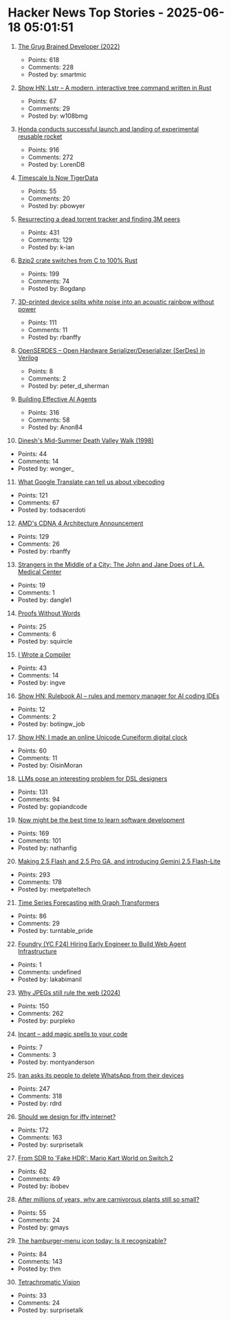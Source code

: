 # Hacker News Top Stories - 2025-06-18 05:01:51

1. [The Grug Brained Developer (2022)](https://grugbrain.dev/)
   - Points: 618
   - Comments: 228
   - Posted by: smartmic

2. [Show HN: Lstr – A modern, interactive tree command written in Rust](https://github.com/bgreenwell/lstr)
   - Points: 67
   - Comments: 29
   - Posted by: w108bmg

3. [Honda conducts successful launch and landing of experimental reusable rocket](https://global.honda/en/topics/2025/c_2025-06-17ceng.html)
   - Points: 916
   - Comments: 272
   - Posted by: LorenDB

4. [Timescale Is Now TigerData](https://www.tigerdata.com/blog/timescale-becomes-tigerdata)
   - Points: 55
   - Comments: 20
   - Posted by: pbowyer

5. [Resurrecting a dead torrent tracker and finding 3M peers](https://kianbradley.com/2025/06/15/resurrecting-a-dead-tracker.html)
   - Points: 431
   - Comments: 129
   - Posted by: k-ian

6. [Bzip2 crate switches from C to 100% Rust](https://trifectatech.org/blog/bzip2-crate-switches-from-c-to-rust/)
   - Points: 199
   - Comments: 74
   - Posted by: Bogdanp

7. [3D-printed device splits white noise into an acoustic rainbow without power](https://phys.org/news/2025-06-3d-device-white-noise-acoustic.html)
   - Points: 111
   - Comments: 11
   - Posted by: rbanffy

8. [OpenSERDES – Open Hardware Serializer/Deserializer (SerDes) in Verilog](https://github.com/SparcLab/OpenSERDES)
   - Points: 8
   - Comments: 2
   - Posted by: peter_d_sherman

9. [Building Effective AI Agents](https://www.anthropic.com/engineering/building-effective-agents)
   - Points: 316
   - Comments: 58
   - Posted by: Anon84

10. [Dinesh's Mid-Summer Death Valley Walk (1998)](https://dineshdesai.info/dv/photos.html)
   - Points: 44
   - Comments: 14
   - Posted by: wonger_

11. [What Google Translate can tell us about vibecoding](https://ingrids.space/posts/what-google-translate-can-tell-us-about-vibecoding/)
   - Points: 121
   - Comments: 67
   - Posted by: todsacerdoti

12. [AMD's CDNA 4 Architecture Announcement](https://chipsandcheese.com/p/amds-cdna-4-architecture-announcement)
   - Points: 129
   - Comments: 26
   - Posted by: rbanffy

13. [Strangers in the Middle of a City: The John and Jane Does of L.A. Medical Center](https://www.latimes.com/science/story/2025-06-15/l-a-seeks-help-for-a-patient-with-no-name)
   - Points: 19
   - Comments: 1
   - Posted by: dangle1

14. [Proofs Without Words](https://artofproblemsolving.com/wiki/index.php/Proofs_without_words)
   - Points: 25
   - Comments: 6
   - Posted by: squircle

15. [I Wrote a Compiler](https://blog.singleton.io/posts/2021-01-31-i-wrote-a-compiler/)
   - Points: 43
   - Comments: 14
   - Posted by: ingve

16. [Show HN: Rulebook AI – rules and memory manager for AI coding IDEs](https://github.com/botingw/rulebook-ai)
   - Points: 12
   - Comments: 2
   - Posted by: botingw_job

17. [Show HN: I made an online Unicode Cuneiform digital clock](https://oisinmoran.com/sumertime)
   - Points: 60
   - Comments: 11
   - Posted by: OisinMoran

18. [LLMs pose an interesting problem for DSL designers](https://kirancodes.me/posts/log-lang-design-llms.html)
   - Points: 131
   - Comments: 94
   - Posted by: gopiandcode

19. [Now might be the best time to learn software development](https://substack.com/home/post/p-165655726)
   - Points: 169
   - Comments: 101
   - Posted by: nathanfig

20. [Making 2.5 Flash and 2.5 Pro GA, and introducing Gemini 2.5 Flash-Lite](https://blog.google/products/gemini/gemini-2-5-model-family-expands/)
   - Points: 293
   - Comments: 178
   - Posted by: meetpateltech

21. [Time Series Forecasting with Graph Transformers](https://kumo.ai/research/time-series-forecasting/)
   - Points: 86
   - Comments: 29
   - Posted by: turntable_pride

22. [Foundry (YC F24) Hiring Early Engineer to Build Web Agent Infrastructure](https://www.ycombinator.com/companies/foundry/jobs/azAgJbN-foundry-software-engineer-new-grad-to-mid-level)
   - Points: 1
   - Comments: undefined
   - Posted by: lakabimanil

23. [Why JPEGs still rule the web (2024)](https://spectrum.ieee.org/jpeg-image-format-history)
   - Points: 150
   - Comments: 262
   - Posted by: purpleko

24. [Incant – add magic spells to your code](https://github.com/montyanderson/incant)
   - Points: 7
   - Comments: 3
   - Posted by: montyanderson

25. [Iran asks its people to delete WhatsApp from their devices](https://apnews.com/article/iran-whatsapp-meta-israel-d9e6fe43280123c9963802e6f10ac8d1)
   - Points: 247
   - Comments: 318
   - Posted by: rdrd

26. [Should we design for iffy internet?](https://bytes.zone/posts/should-we-design-for-iffy-internet/)
   - Points: 172
   - Comments: 163
   - Posted by: surprisetalk

27. [From SDR to 'Fake HDR': Mario Kart World on Switch 2](https://www.alexandermejia.com/from-sdr-to-fake-hdr-mario-kart-world-on-switch-2-undermines-modern-display-potential/)
   - Points: 62
   - Comments: 49
   - Posted by: ibobev

28. [After millions of years, why are carnivorous plants still so small?](https://www.smithsonianmag.com/articles/carnivorous-plants-have-been-trapping-animals-for-millions-of-years-so-why-have-they-never-grown-larger-180986708/)
   - Points: 55
   - Comments: 24
   - Posted by: gmays

29. [The hamburger-menu icon today: Is it recognizable?](https://www.nngroup.com/articles/hamburger-menu-icon-recognizability/)
   - Points: 84
   - Comments: 143
   - Posted by: thm

30. [Tetrachromatic Vision](https://www.bookofjoe.com/2025/05/my-entry-32.html)
   - Points: 33
   - Comments: 24
   - Posted by: surprisetalk

